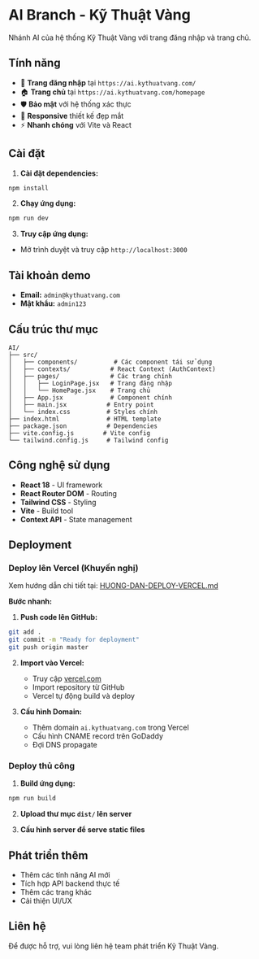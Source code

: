 # AI Branch - Kỹ Thuật Vàng

Nhánh AI của hệ thống Kỹ Thuật Vàng với trang đăng nhập và trang chủ.

## Tính năng

- 🔐 **Trang đăng nhập** tại `https://ai.kythuatvang.com/`
- 🏠 **Trang chủ** tại `https://ai.kythuatvang.com/homepage`
- 🛡️ **Bảo mật** với hệ thống xác thực
- 📱 **Responsive** thiết kế đẹp mắt
- ⚡ **Nhanh chóng** với Vite và React

## Cài đặt

1. **Cài đặt dependencies:**
```bash
npm install
```

2. **Chạy ứng dụng:**
```bash
npm run dev
```

3. **Truy cập ứng dụng:**
- Mở trình duyệt và truy cập `http://localhost:3000`

## Tài khoản demo

- **Email:** `admin@kythuatvang.com`
- **Mật khẩu:** `admin123`

## Cấu trúc thư mục

```
AI/
├── src/
│   ├── components/          # Các component tái sử dụng
│   ├── contexts/           # React Context (AuthContext)
│   ├── pages/              # Các trang chính
│   │   ├── LoginPage.jsx   # Trang đăng nhập
│   │   └── HomePage.jsx    # Trang chủ
│   ├── App.jsx             # Component chính
│   ├── main.jsx           # Entry point
│   └── index.css          # Styles chính
├── index.html             # HTML template
├── package.json           # Dependencies
├── vite.config.js        # Vite config
└── tailwind.config.js     # Tailwind config
```

## Công nghệ sử dụng

- **React 18** - UI framework
- **React Router DOM** - Routing
- **Tailwind CSS** - Styling
- **Vite** - Build tool
- **Context API** - State management

## Deployment

### Deploy lên Vercel (Khuyến nghị)

Xem hướng dẫn chi tiết tại: [HUONG-DAN-DEPLOY-VERCEL.md](./HUONG-DAN-DEPLOY-VERCEL.md)

**Bước nhanh:**

1. **Push code lên GitHub:**
```bash
git add .
git commit -m "Ready for deployment"
git push origin master
```

2. **Import vào Vercel:**
   - Truy cập [vercel.com](https://vercel.com)
   - Import repository từ GitHub
   - Vercel tự động build và deploy

3. **Cấu hình Domain:**
   - Thêm domain `ai.kythuatvang.com` trong Vercel
   - Cấu hình CNAME record trên GoDaddy
   - Đợi DNS propagate

### Deploy thủ công

1. **Build ứng dụng:**
```bash
npm run build
```

2. **Upload thư mục `dist/` lên server**

3. **Cấu hình server để serve static files**

## Phát triển thêm

- Thêm các tính năng AI mới
- Tích hợp API backend thực tế
- Thêm các trang khác
- Cải thiện UI/UX

## Liên hệ

Để được hỗ trợ, vui lòng liên hệ team phát triển Kỹ Thuật Vàng.
